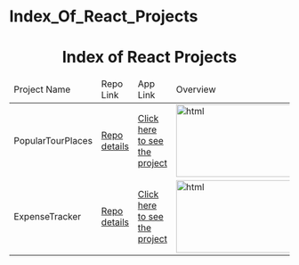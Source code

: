 # Index_Of_React_Projects

<p align="center"> 

<h1 align="center">Index of React Projects</h1>

</p>

<table>
    <thead>
        <tr>
            <td>Project Name</td>
            <td>Repo Link</td>
            <td>App Link</td>
            <td>Overview</td>
        </tr>
    </thead>
    <tbody> 
        <tr>
            <td>PopularTourPlaces</td>
            <td><a href="https://github.com/sofiadurkan1/tour_places_react" target="_blank">Repo details</a></td>
            <td><a href="https://sofiadurkan1.github.io/tour_places_react/" target="_blank">Click here to see the project</a></td>
            <td><img style="width:500px;" src="" alt="html" height=130></td> 
        </tr>
        <tr>
            <td>ExpenseTracker</td>
            <td><a href="https://github.com/sofiadurkan1/ExpenseTracker_React" target="_blank">Repo details</a></td>
            <td><a href="https://sofiadurkan1.github.io/ExpenseTracker_React/" target="_blank">Click here to see the project</a></td>
            <td><img style="width:500px;" src="" alt="html" height=130></td> 
        </tr>
</tbody>
</table>